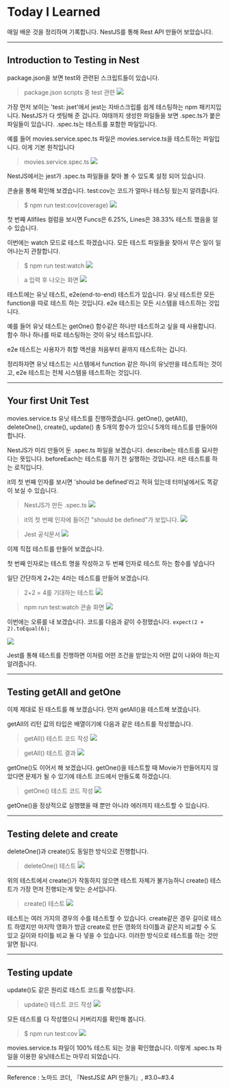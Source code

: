 # Today I Learned

매일 배운 것을 정리하며 기록합니다. NestJS를 통해 Rest API 만들어 보았습니다.

---

## Introduction to Testing in Nest

package.json을 보면 test와 관련된 스크립트들이 있습니다.

> package.json scripts 중 test 관련
> ![](https://images.velog.io/images/qmasem/post/b181d63a-9ae6-4151-beaf-54de4286e26d/%E1%84%89%E1%85%B3%E1%84%8F%E1%85%B3%E1%84%85%E1%85%B5%E1%86%AB%E1%84%89%E1%85%A3%E1%86%BA%202021-04-20%20%E1%84%8B%E1%85%A9%E1%84%92%E1%85%AE%206.48.04.png)

가장 먼저 보이는 'test: jset'에서 jest는 자바스크립를 쉽게 테스팅하는 npm 패키지입니다.
NestJS가 다 셋팅해 준 겁니다.
여태까지 생성한 파일들을 보면 .spec.ts가 붙은 파일들이 있습니다.
.spec.ts는 테스트를 포함한 파일입니다.

예를 들어 movies.service.spec.ts 파일은 movies.service.ts을 테스트하는 파일입니다.
이게 기본 원칙입니다

> movies.service.spec.ts
> ![](https://images.velog.io/images/qmasem/post/81fae162-6be5-4b0e-922f-ea8354ab2218/%E1%84%89%E1%85%B3%E1%84%8F%E1%85%B3%E1%84%85%E1%85%B5%E1%86%AB%E1%84%89%E1%85%A3%E1%86%BA%202021-04-20%20%E1%84%8B%E1%85%A9%E1%84%92%E1%85%AE%206.51.50.png)

NestJS에서는 jest가 .spec.ts 파일들을 찾아 볼 수 있도록 설정 되어 있습니다.

콘솔을 통해 확인해 보겠습니다.
test:cov는 코드가 얼마나 테스팅 됬는지 알려줍니다.

> $ npm run test:cov(coverage)
> ![](https://images.velog.io/images/qmasem/post/84b31757-807a-4a1e-a2d4-898162e7fbfa/%E1%84%89%E1%85%B3%E1%84%8F%E1%85%B3%E1%84%85%E1%85%B5%E1%86%AB%E1%84%89%E1%85%A3%E1%86%BA%202021-04-20%20%E1%84%8B%E1%85%A9%E1%84%92%E1%85%AE%207.04.15.png)

첫 번째 Allfiles 컬럼을 보시면 Funcs은 6.25%, Lines은 38.33% 테스트 했음을 알 수 있습니다.

이번에는 watch 모드로 테스트 하겠습니다.
모든 테스트 파일들을 찾아서 무슨 일이 일어나는지 관찰합니다.

> $ npm run test:watch
> ![](https://images.velog.io/images/qmasem/post/f77b7d1b-0ef1-4bc3-9dd0-a2adb1b9c9a7/%E1%84%89%E1%85%B3%E1%84%8F%E1%85%B3%E1%84%85%E1%85%B5%E1%86%AB%E1%84%89%E1%85%A3%E1%86%BA%202021-04-20%20%E1%84%8B%E1%85%A9%E1%84%92%E1%85%AE%207.00.30.png)

> a 입력 후 나오는 화면
> ![](https://images.velog.io/images/qmasem/post/d72964e7-5cb8-4d88-be89-bd5e70aa754a/%E1%84%89%E1%85%B3%E1%84%8F%E1%85%B3%E1%84%85%E1%85%B5%E1%86%AB%E1%84%89%E1%85%A3%E1%86%BA%202021-04-20%20%E1%84%8B%E1%85%A9%E1%84%92%E1%85%AE%207.05.10.png)

테스트에는 유닛 테스트, e2e(end-to-end) 테스트가 있습니다.
유닛 테스트란 모든 function을 따로 테스트 하는 것입니다.
e2e 테스트는 모든 시스템을 테스트하는 것입니다.

예를 들어 유닛 테스트는 getOne() 함수같은 하나만 테스트하고 싶을 때 사용합니다.
함수 하나 하나를 따로 테스팅하는 것이 유닛 테스트입니다.

e2e 테스트는 사용자가 취할 액션을 처음부터 끝까지 테스트하는 겁니다.

정리하자면 유닛 테스트는 시스템에서 function 같은 하나의 유닛만을 테스트하는 것이고,
e2e 테스트는 전체 시스템을 테스트하는 것입니다.

---

## Your first Unit Test

movies.service.ts 유닛 테스트를 진행하겠습니다.
getOne(), getAll(), deleteOne(), create(), update() 총 5개의 함수가 있으니 5개의 테스트를 만들어야 합니다.

NestJS가 미리 만들어 둔 .spec.ts 파일을 보겠습니다.
describe는 테스트를 묘사한다는 뜻입니다.
beforeEach는 테스트를 하기 전 실행하는 것입니다.
it은 테스트를 하는 로직입니다.

it의 첫 번째 인자를 보시면 'should be defined'라고 적혀 있는데 터미널에서도 똑같이 보실 수 있습니다.

> NestJS가 만든 .spec.ts
> ![](https://images.velog.io/images/qmasem/post/4c92a3fe-5bcf-40bb-8865-4f4f5f4f92c1/%E1%84%89%E1%85%B3%E1%84%8F%E1%85%B3%E1%84%85%E1%85%B5%E1%86%AB%E1%84%89%E1%85%A3%E1%86%BA%202021-04-20%20%E1%84%8B%E1%85%A9%E1%84%92%E1%85%AE%207.15.27.png)

> it의 첫 번째 인자에 들어간 "should be defined"가 보입니다.
> ![](https://images.velog.io/images/qmasem/post/ea8cff36-9fa8-4ead-83a7-ece83c145a4a/%E1%84%89%E1%85%B3%E1%84%8F%E1%85%B3%E1%84%85%E1%85%B5%E1%86%AB%E1%84%89%E1%85%A3%E1%86%BA%202021-04-20%20%E1%84%8B%E1%85%A9%E1%84%92%E1%85%AE%207.21.19.png)

> Jest 공식문서
> ![](https://images.velog.io/images/qmasem/post/ed6f51c1-8c41-49c9-9b01-c359f1b0b696/%E1%84%89%E1%85%B3%E1%84%8F%E1%85%B3%E1%84%85%E1%85%B5%E1%86%AB%E1%84%89%E1%85%A3%E1%86%BA%202021-04-20%20%E1%84%8B%E1%85%A9%E1%84%92%E1%85%AE%207.24.22.png)

이제 직접 테스트를 만들어 보겠습니다.

첫 번째 인자로는 테스트 명을 작성하고 두 번쨰 인자로 테스트 하는 함수를 넣습니다

일단 간단하게 2+2는 4라는 테스트를 만들어 보겠습니다.

> 2+2 = 4를 기대하는 테스트
> ![](https://images.velog.io/images/qmasem/post/018c8bcb-958c-453e-9542-6101018910da/%E1%84%89%E1%85%B3%E1%84%8F%E1%85%B3%E1%84%85%E1%85%B5%E1%86%AB%E1%84%89%E1%85%A3%E1%86%BA%202021-04-20%20%E1%84%8B%E1%85%A9%E1%84%92%E1%85%AE%207.25.56.png)

> npm run test:watch 콘솔 화면
> ![](https://images.velog.io/images/qmasem/post/abeab13e-83da-46aa-af26-7afdb649e0fc/%E1%84%89%E1%85%B3%E1%84%8F%E1%85%B3%E1%84%85%E1%85%B5%E1%86%AB%E1%84%89%E1%85%A3%E1%86%BA%202021-04-20%20%E1%84%8B%E1%85%A9%E1%84%92%E1%85%AE%207.26.36.png)

이번에는 오류를 내 보겠습니다.
코드를 다음과 같이 수정했습니다.
`expect(2 + 2).toEqual(6);`

![](https://images.velog.io/images/qmasem/post/a55eb511-7097-4191-b99c-b75f909aa108/%E1%84%89%E1%85%B3%E1%84%8F%E1%85%B3%E1%84%85%E1%85%B5%E1%86%AB%E1%84%89%E1%85%A3%E1%86%BA%202021-04-20%20%E1%84%8B%E1%85%A9%E1%84%92%E1%85%AE%207.28.03.png)

Jest를 통해 테스트를 진행하면 이처럼 어떤 조건을 받았는지 어떤 값이 나와야 하는지 알려줍니다.

---

## Testing getAll and getOne

이제 제대로 된 테스트를 해 보겠습니다.
먼저 getAll()을 테스트해 보겠습니다.

getAll의 리턴 값의 타입은 배열이기에 다음과 같은 테스트를 작성했습니다.

> getAll() 테스트 코드 작성
> ![](https://images.velog.io/images/qmasem/post/231f5b90-5b5e-416d-8fa0-46027311b561/%E1%84%89%E1%85%B3%E1%84%8F%E1%85%B3%E1%84%85%E1%85%B5%E1%86%AB%E1%84%89%E1%85%A3%E1%86%BA%202021-04-20%20%E1%84%8B%E1%85%A9%E1%84%92%E1%85%AE%209.56.10.png)

> getAll() 테스트 결과
> ![](https://images.velog.io/images/qmasem/post/673fc317-96c7-4a0c-96c6-62ce36fb3bce/%E1%84%89%E1%85%B3%E1%84%8F%E1%85%B3%E1%84%85%E1%85%B5%E1%86%AB%E1%84%89%E1%85%A3%E1%86%BA%202021-04-20%20%E1%84%8B%E1%85%A9%E1%84%92%E1%85%AE%209.57.30.png)

getOne()도 이어서 해 보겠습니다.
getOne()을 테스트할 때 Movie가 만들어지지 않았다면 문제가 될 수 있기에 테스트 코드에서 만들도록 하겠습니다.

> getOne() 테스트 코드 작성
> ![](https://images.velog.io/images/qmasem/post/c070bd62-51c4-4fec-92e1-6d3fc0e39e07/%E1%84%89%E1%85%B3%E1%84%8F%E1%85%B3%E1%84%85%E1%85%B5%E1%86%AB%E1%84%89%E1%85%A3%E1%86%BA%202021-04-20%20%E1%84%8B%E1%85%A9%E1%84%92%E1%85%AE%2010.15.09.png)

getOne()을 정상적으로 실행했을 때 뿐만 아니라 에러까지 테스트할 수 있습니다.

---

## Testing delete and create

deleteOne()과 create()도 동일한 방식으로 진행합니다.

> deleteOne() 테스트
> ![](https://images.velog.io/images/qmasem/post/b0d73fb3-e348-40d4-8cd4-ea2513cc6fe1/%E1%84%89%E1%85%B3%E1%84%8F%E1%85%B3%E1%84%85%E1%85%B5%E1%86%AB%E1%84%89%E1%85%A3%E1%86%BA%202021-04-20%20%E1%84%8B%E1%85%A9%E1%84%92%E1%85%AE%2010.26.29.png)

위의 테스트에서 create()가 작동하지 않으면 테스트 자체가 불가능하니 create() 테스트가 가장 먼저 진행되는게 맞는 순서입니다.

> create() 테스트
> ![](https://images.velog.io/images/qmasem/post/6b9925e7-849c-4e0c-82d6-b3dbeabae678/%E1%84%89%E1%85%B3%E1%84%8F%E1%85%B3%E1%84%85%E1%85%B5%E1%86%AB%E1%84%89%E1%85%A3%E1%86%BA%202021-04-20%20%E1%84%8B%E1%85%A9%E1%84%92%E1%85%AE%2010.31.12.png)

테스트는 여러 가지의 경우의 수를 테스트할 수 있습니다.
create같은 경우 길이로 테스트 하였지만 마지막 영화가 방금 create로 만든 영화의 타이틀과 같은지 비교할 수 도 있고 길이와 타이틀 비교 둘 다 넣을 수 있습니다.
이러한 방식으로 테스트를 하는 것만 알면 됩니다.

---

## Testing update

update()도 같은 원리로 테스트 코드를 작성합니다.

> update() 테스트 코드 작성
> ![](https://images.velog.io/images/qmasem/post/35ea56e2-228e-447a-9496-1dbcee20c68b/%E1%84%89%E1%85%B3%E1%84%8F%E1%85%B3%E1%84%85%E1%85%B5%E1%86%AB%E1%84%89%E1%85%A3%E1%86%BA%202021-04-21%20%E1%84%8B%E1%85%A9%E1%84%92%E1%85%AE%207.08.25.png)

모든 테스트를 다 작성했으니 커버리지를 확인해 봅니다.

> $ npm run test:cov
> ![](https://images.velog.io/images/qmasem/post/53a68765-7f02-40d5-9ef8-763af0a5feb4/image.png)

movies.service.ts 파일이 100% 테스트 되는 것을 확인했습니다.
이렇게 .spec.ts 파일을 이용한 유닛테스트는 마무리 되었습니다.

---

Reference : 노마드 코더, 『NestJS로 API 만들기』, #3.0~#3.4
